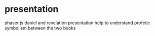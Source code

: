 # presentation
phaser js daniel and revelation presentation
help to understand profetic symbolism between the two books
